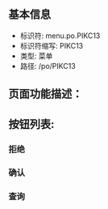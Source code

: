
## 基本信息

- 标识符: menu.po.PIKC13
- 标识符缩写: PIKC13
- 类型: 菜单
- 路径: /po/PIKC13

## 页面功能描述：





## 按钮列表:


### 拒绝



### 确认



### 查询



